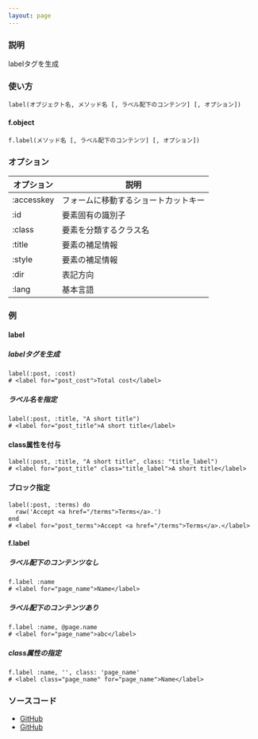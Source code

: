 ```yaml
---
layout: page
---
```

### 説明
labelタグを生成

### 使い方
    label(オブジェクト名, メソッド名 [, ラベル配下のコンテンツ] [, オプション])

#### f.object
    f.label(メソッド名 [, ラベル配下のコンテンツ] [, オプション])

### オプション

オプション      | 説明
---------- | ------------------
:accesskey | フォームに移動するショートカットキー
:id        | 要素固有の識別子
:class     | 要素を分類するクラス名
:title     | 要素の補足情報
:style     | 要素の補足情報
:dir       | 表記方向
:lang      | 基本言語

### 例
#### label
##### labelタグを生成
    label(:post, :cost)
    # <label for="post_cost">Total cost</label>

##### ラベル名を指定
    label(:post, :title, "A short title")
    # <label for="post_title">A short title</label>

#### class属性を付与
    label(:post, :title, "A short title", class: "title_label")
    # <label for="post_title" class="title_label">A short title</label>

#### ブロック指定
    label(:post, :terms) do
      raw('Accept <a href="/terms">Terms</a>.')
    end
    # <label for="post_terms">Accept <a href="/terms">Terms</a>.</label>

#### f.label
##### ラベル配下のコンテンツなし
    f.label :name
    # <label for="page_name">Name</label>

##### ラベル配下のコンテンツあり
    f.label :name, @page.name
    # <label for="page_name">abc</label>

##### class属性の指定
    f.label :name, '', class: 'page_name'
    # <label class="page_name" for="page_name">Name</label>

### ソースコード
* [GitHub](https://github.com/rails/rails/blob/f33d52c95217212cbacc8d5e44b5a8e3cdc6f5b3/actionview/lib/action_view/helpers/form_helper.rb#L1117)
* [GitHub](https://github.com/rails/rails/blob/f33d52c95217212cbacc8d5e44b5a8e3cdc6f5b3/actionview/lib/action_view/helpers/form_helper.rb#L2252)